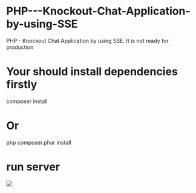 # PHP---Knockout-Chat-Application-by-using-SSE
PHP - Knockout Chat Application by using SSE. It is not ready for production

# Your should install dependencies firstly
composer install
# Or
php composer.phar install

# run server
<img src="https://user-images.githubusercontent.com/7615937/29756673-5bd43f18-8bae-11e7-96e1-8a24045c4944.PNG">
